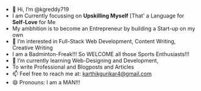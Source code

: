 - 👋 Hi, I’m @kgreddy719
- I am Currently focussing on **Upskilling Myself** [That' a Language for **Self-Love** for Me
- My ambhition is to become an Entrepreneur by building a Start-up on my own 
- 👀 I’m interested in Full-Stack Web Development, Content Writing, Creative Writing
- I am a Badminton-Freak!!! So WELCOME all those Sports Enthusiasts!!!
- 🌱 I’m currently learning Web-Designing and Development,
-  To write Professional and Blogposts and Articles
- 📫 Feel free to reach me at: karthikgurikar4@gmail.com
- 😄 Pronouns: I am a MAN!!!


<!---
kgreddy719/kgreddy719 is a ✨ special ✨ repository because its `README.md` (this file) appears on your GitHub profile.
You can click the Preview link to take a look at your changes.
--->
